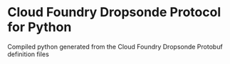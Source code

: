 # Cloud Foundry Dropsonde Protocol for Python

Compiled python generated from the Cloud Foundry Dropsonde Protobuf definition files